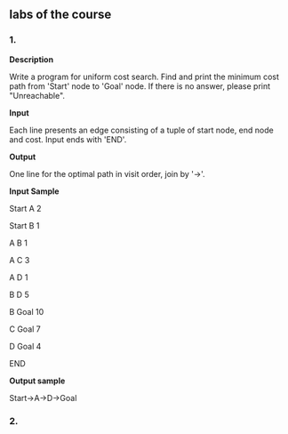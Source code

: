 ## labs of the course
### 1. 
__Description__

Write a program for uniform cost search. Find and print the minimum cost path from 'Start' node to 'Goal' node. If there is no answer, please print "Unreachable".

__Input__

Each line presents an edge consisting of a tuple of start node, end node and cost. Input ends with 'END'.

__Output__

One line for the optimal path in visit order, join by '->'.

__Input Sample__

Start A 2

Start B 1

A B 1

A C 3

A D 1

B D 5

B Goal 10

C Goal 7

D Goal 4

END

__Output sample__

Start->A->D->Goal

### 2.
